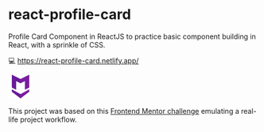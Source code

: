 # react-profile-card
Profile Card Component in ReactJS to practice basic component building in React, with a sprinkle of CSS.

💻 https://react-profile-card.netlify.app/

![alt text](https://github.com/adam-p/markdown-here/raw/master/src/common/images/icon48.png "React Profile Card Component screenshot")

This project was based on this [Frontend Mentor challenge](https://www.frontendmentor.io/challenges/profile-card-component-cfArpWshJ) emulating a real-life project workflow.
